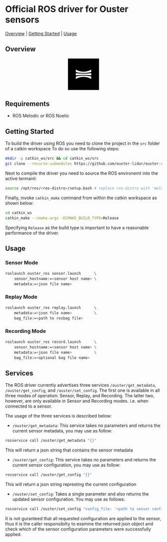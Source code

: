 # Official ROS driver for Ouster sensors

[Overview](#overview) |
[Getting Started](#getting-started) |
[Usage](#usage)


## Overview
<p align="center"><img width="20%" src="doc/images/logo.png" /></p>

## Requirements
- ROS Melodic or ROS Noetic


## Getting Started
To build the driver using ROS you need to clone the project in the `src` folder of a catkin workspace
To do so use the following steps:

```bash
mkdir -p catkin_ws/src && cd catkin_ws/src
git clone --recurse-submodules https://github.com/ouster-lidar/ouster-ros.git
```

Next to compile the driver you need to source the ROS environemt into the active termainl:
```bash
source /opt/ros/<ros-distro>/setup.bash # replace ros-distro with 'melodic' or 'noetic'
```

Finally, invoke `catkin_make` command from within the catkin workspace as shown below:
```bash
cd catkin_ws
catkin_make --cmake-args -DCMAKE_BUILD_TYPE=Release
```
Specifying `Release` as the build type is important to have a reasonable performance of the driver.


## Usage

### Sensor Mode
```bash
roslaunch ouster_ros sensor.launch      \
    sensor_hostname:=<sensor host name> \
    metadata:=<json file name>
```

### Replay Mode
```bash
roslaunch ouster_ros replay.launch      \
    metadata:=<json file name>          \
    bag_file:=<path to rosbag file>
```

### Recording Mode
```bash
roslaunch ouster_ros record.launch      \
    sensor_hostname:=<sensor host name> \
    metadata:=<json file name>          \
    bag_file:=<optional bag file name>
```

## Services
The ROS driver currently advertises three services `/ouster/get_metadata`,
`/ouster/get_config`, and `/ouster/set_config`. The first one is available
in all three modes of operation: Sensor, Replay, and Recording. The latter two,
however, are only available in Sensor and Recording modes. i.e. when connected
to a sensor.

The usage of the three services is described below:
* `/ouster/get_metadata`: This service takes no parameters and returns the
current sensor metadata, you may use as follow:
```bash
rosservice call /ouster/get_metadata "{}"
```
This will return a json string that contains the sensor metadata

* `/ouster/get_config`: This service takes no parameters and returns the
current sensor configuration, you may use as follow:
```bash
rosservice call /ouster/get_config "{}"
```
This will return a json string represting the current configuration

* `/ouster/set_config`: Takes a single parameter and also returns the updated
sensor configuration. You may use as follows:
```bash
rosservice call /ouster/set_config "config_file: '<path to sensor config>'"
```
It is not guranteed that all requested configuration are applied to the sensor,
thus it is the caller responsibilty to examine the returned json object and
check which of the sensor configuration parameters were successfully applied.